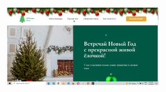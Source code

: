 <p text-align="center">
    <!--<img src="/img/screenshot.png">-->
    <img src="./img/screen.png" width="350" title="Сайт по продаже ёлок на Новый год">
</p>